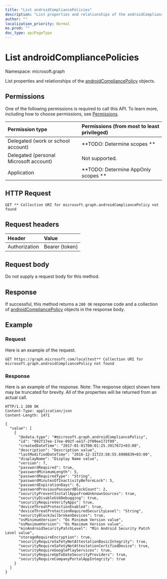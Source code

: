 ```yaml
---
title: "List androidCompliancePolicies"
description: "List properties and relationships of the androidCompliancePolicy objects."
author: ""
localization_priority: Normal
ms.prod: ""
doc_type: apiPageType
---
```


# List androidCompliancePolicies

Namespace: microsoft.graph

List properties and relationships of the [androidCompliancePolicy](../resources/androidcompliancepolicy.md) objects.

## Permissions
One of the following permissions is required to call this API. To learn more, including how to choose permissions, see [Permissions](/concepts/permissions-reference.md).

|Permission type|Permissions (from most to least privileged)|
|:---|:---|
|Delegated (work or school account)|**TODO: Determine scopes **|
|Delegated (personal Microsoft account)|Not supported.|
|Application|**TODO: Determine AppOnly scopes **|

## HTTP Request
<!-- {
  "blockType": "ignored"
}
-->
``` http
GET ** Collection URI for microsoft.graph.androidCompliancePolicy not found
```

## Request headers
|Header|Value|
|:---|:---|
|Authorization|Bearer {token}|

## Request body
Do not supply a request body for this method.

## Response
If successful, this method returns a `200 OK` response code and a collection of [androidCompliancePolicy](../resources/androidcompliancepolicy.md) objects in the response body.

## Example

### Request
Here is an example of the request.
<!-- {
  "blockType": "request",
  "name": "get_androidcompliancepolicy"
}
-->
``` http
GET https://graph.microsoft.com/localtest** Collection URI for microsoft.graph.androidCompliancePolicy not found
```

### Response
Here is an example of the response. Note: The response object shown here may be truncated for brevity. All of the properties will be returned from an actual call.
<!-- {
  "blockType": "response",
  "truncated": true,
  "@odata.type": "collection(microsoft.graph.androidcompliancepolicy)"
}
-->
``` http
HTTP/1.1 200 OK
Content-Type: application/json
Content-Length: 1471

{
  "value": [
    {
      "@odata.type": "#microsoft.graph.androidCompliancePolicy",
      "id": "092f17ee-17ee-092f-ee17-2f09ee172f09",
      "createdDateTime": "2017-01-01T00:01:25.3917672+03:00",
      "description": "Description value",
      "lastModifiedDateTime": "2016-12-31T23:58:55.6908839+03:00",
      "displayName": "Display Name value",
      "version": 7,
      "passwordRequired": true,
      "passwordMinimumLength": 5,
      "passwordRequiredType": "String",
      "passwordMinutesOfInactivityBeforeLock": 5,
      "passwordExpirationDays": 6,
      "passwordPreviousPasswordBlockCount": 2,
      "securityPreventInstallAppsFromUnknownSources": true,
      "securityDisableUsbDebugging": true,
      "securityRequireVerifyApps": true,
      "deviceThreatProtectionEnabled": true,
      "deviceThreatProtectionRequiredSecurityLevel": "String",
      "securityBlockJailbrokenDevices": true,
      "osMinimumVersion": "Os Minimum Version value",
      "osMaximumVersion": "Os Maximum Version value",
      "minAndroidSecurityPatchLevel": "Min Android Security Patch Level value",
      "storageRequireEncryption": true,
      "securityRequireSafetyNetAttestationBasicIntegrity": true,
      "securityRequireSafetyNetAttestationCertifiedDevice": true,
      "securityRequireGooglePlayServices": true,
      "securityRequireUpToDateSecurityProviders": true,
      "securityRequireCompanyPortalAppIntegrity": true
    }
  ]
}
```

